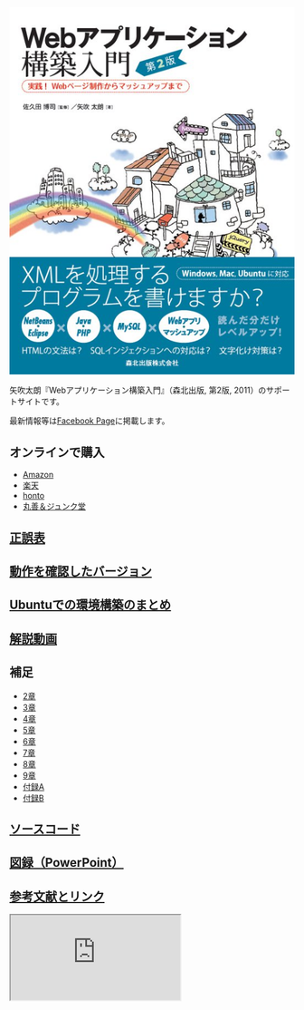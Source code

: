 <a href="http://www.amazon.co.jp/exec/obidos/ASIN/4627847327/inquisitor-22/"><img src="https://github.com/taroyabuki/webbook2/blob/master/cover.jpg?raw=true" alt="カバー" /></a>

矢吹太朗『Webアプリケーション構築入門』（森北出版, 第2版, 2011）のサポートサイトです。

最新情報等は[Facebook Page](https://www.facebook.com/WebAppBook2)に掲載します。

## オンラインで購入

* [Amazon](http://www.amazon.co.jp/exec/obidos/ASIN/4627847327/inquisitor-22/)
* [楽天](http://hb.afl.rakuten.co.jp/hgc/0e202fa1.0c39fc04.0e202fa2.b39f0cc2/?pc=http%3a%2f%2fbooks.rakuten.co.jp%2frb%2f11124318%2f%3fscid%3daf_ich_link_txt&amp;m=http%3a%2f%2fm.rakuten.co.jp%2fbook%2fi%2f14439334%2f)
* [honto](http://honto.jp/netstore/pd-book_03397461.html)
* [丸善＆ジュンク堂](http://www.junkudo.co.jp/detail.jsp?ISBN=9784627847323)

## [正誤表](https://github.com/taroyabuki/webbook2/blob/master/errata.md)

## [動作を確認したバージョン](https://github.com/taroyabuki/webbook2/blob/master/softwares.md)

## [Ubuntuでの環境構築のまとめ](https://github.com/taroyabuki/webbook2/blob/master/ubuntu.md)

## [解説動画](https://github.com/taroyabuki/webbook2/blob/master/movies.md)

## 補足

* [2章](https://github.com/taroyabuki/webbook2/blob/master/update/update2.md)
* [3章](https://github.com/taroyabuki/webbook2/blob/master/update/update3.md)
* [4章](https://github.com/taroyabuki/webbook2/blob/master/update/update4.md)
* [5章](https://github.com/taroyabuki/webbook2/blob/master/update/update5.md)
* [6章](https://github.com/taroyabuki/webbook2/blob/master/update/update6.md)
* [7章](https://github.com/taroyabuki/webbook2/blob/master/update/update7.md)
* [8章](https://github.com/taroyabuki/webbook2/blob/master/update/update8.md)
* [9章](https://github.com/taroyabuki/webbook2/blob/master/update/update9.md)
* [付録A](https://github.com/taroyabuki/webbook2/blob/master/update/updateA.md)
* [付録B](https://github.com/taroyabuki/webbook2/blob/master/update/updateB.md)

## [ソースコード](https://github.com/taroyabuki/webbook2/tree/master/src)

## [図録（PowerPoint）](https://github.com/taroyabuki/webbook2/blob/master/figures.pptx?raw=true)

## [参考文献とリンク](https://github.com/taroyabuki/webbook2/blob/master/links.md)

<iframe src="http://www.unfindable.net/web-app-book2/related-blogs.php"></iframe>
